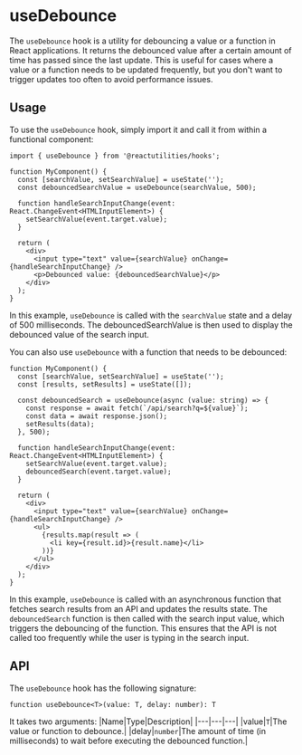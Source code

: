# useDebounce

The `useDebounce` hook is a utility for debouncing a value or a function in React applications. It returns the debounced value after a certain amount of time has passed since the last update. This is useful for cases where a value or a function needs to be updated frequently, but you don't want to trigger updates too often to avoid performance issues.

## Usage

To use the `useDebounce` hook, simply import it and call it from within a functional component:

```tsx
import { useDebounce } from '@reactutilities/hooks';

function MyComponent() {
  const [searchValue, setSearchValue] = useState('');
  const debouncedSearchValue = useDebounce(searchValue, 500);

  function handleSearchInputChange(event: React.ChangeEvent<HTMLInputElement>) {
    setSearchValue(event.target.value);
  }

  return (
    <div>
      <input type="text" value={searchValue} onChange={handleSearchInputChange} />
      <p>Debounced value: {debouncedSearchValue}</p>
    </div>
  );
}
```

In this example, `useDebounce` is called with the `searchValue` state and a delay of 500 milliseconds. The debouncedSearchValue is then used to display the debounced value of the search input.

You can also use `useDebounce` with a function that needs to be debounced:

```tsx
function MyComponent() {
  const [searchValue, setSearchValue] = useState('');
  const [results, setResults] = useState([]);
  
  const debouncedSearch = useDebounce(async (value: string) => {
    const response = await fetch(`/api/search?q=${value}`);
    const data = await response.json();
    setResults(data);
  }, 500);

  function handleSearchInputChange(event: React.ChangeEvent<HTMLInputElement>) {
    setSearchValue(event.target.value);
    debouncedSearch(event.target.value);
  }

  return (
    <div>
      <input type="text" value={searchValue} onChange={handleSearchInputChange} />
      <ul>
        {results.map(result => (
          <li key={result.id}>{result.name}</li>
        ))}
      </ul>
    </div>
  );
}
```

In this example, `useDebounce` is called with an asynchronous function that fetches search results from an API and updates the results state. The `debouncedSearch` function is then called with the search input value, which triggers the debouncing of the function. This ensures that the API is not called too frequently while the user is typing in the search input.

## API

The `useDebounce` hook has the following signature:

```tsx
function useDebounce<T>(value: T, delay: number): T
```

It takes two arguments:
|Name|Type|Description|
|---|---|---|
|value|`T`|The value or function to debounce.|
|delay|`number`|The amount of time (in milliseconds) to wait before executing the debounced function.|